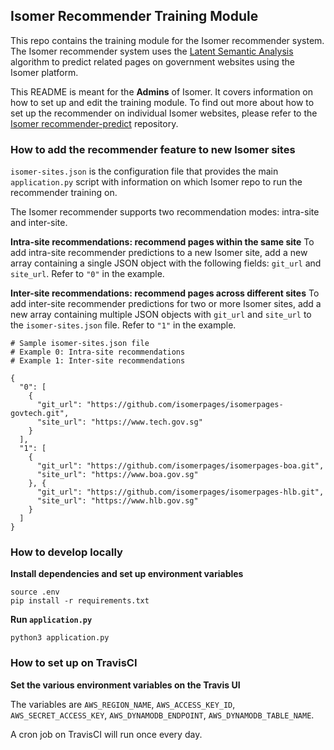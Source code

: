 ## Isomer Recommender Training Module

This repo contains the training module for the Isomer recommender system. The Isomer recommender system uses the [Latent Semantic Analysis](https://en.wikipedia.org/wiki/Latent_semantic_analysis) algorithm to predict related pages on government websites using the Isomer platform.

This README is meant for the **Admins** of Isomer. It covers information on how to set up and edit the training module. To find out more about how to set up the recommender on individual Isomer websites, please refer to the [Isomer recommender-predict](https://github.com/isomerpages/recommender-predict) repository.

### How to add the recommender feature to new Isomer sites

`isomer-sites.json` is the configuration file that provides the main `application.py` script with information on which Isomer repo to run the recommender training on. 

The Isomer recommender supports two recommendation modes: intra-site and inter-site.

**Intra-site recommendations: recommend pages within the same site**
To add intra-site recommender predictions to a new Isomer site, add a new array containing a single JSON object with the following fields: `git_url` and `site_url`. Refer to `"0"` in the example.

**Inter-site recommendations: recommend pages across different sites**
To add inter-site recommender predictions for two or more Isomer sites, add a new array containing multiple JSON objects with `git_url` and `site_url` to the `isomer-sites.json` file. Refer to `"1"` in the example.

```
# Sample isomer-sites.json file
# Example 0: Intra-site recommendations
# Example 1: Inter-site recommendations

{
  "0": [
    {
      "git_url": "https://github.com/isomerpages/isomerpages-govtech.git",
      "site_url": "https://www.tech.gov.sg"
    }
  ],
  "1": [
    {
      "git_url": "https://github.com/isomerpages/isomerpages-boa.git",
      "site_url": "https://www.boa.gov.sg"
    }, {
      "git_url": "https://github.com/isomerpages/isomerpages-hlb.git",
      "site_url": "https://www.hlb.gov.sg"
    }
  ]
}
```

### How to develop locally

**Install dependencies and set up environment variables**
```
source .env
pip install -r requirements.txt
```

**Run `application.py`**

```
python3 application.py
```

### How to set up on TravisCI

**Set the various environment variables on the Travis UI**

The variables are `AWS_REGION_NAME`, `AWS_ACCESS_KEY_ID`, `AWS_SECRET_ACCESS_KEY`, `AWS_DYNAMODB_ENDPOINT`, `AWS_DYNAMODB_TABLE_NAME`.

A cron job on TravisCI will run once every day.